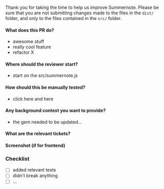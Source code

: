 Thank you for taking the time to help us improve Summernote. Please be sure that you are not submitting changes made to
the files in the `dist/` folder, and only to the files contained in the `src/` folder.

#### What does this PR do?

- awesome stuff
- really cool feature
- refactor X

#### Where should the reviewer start?

- start on the src/summernote.js

#### How should this be manually tested?

- click here and here

#### Any background context you want to provide?

- the gem needed to be updated...

#### What are the relevant tickets?

#### Screenshot (if for frontend)

### Checklist

- [ ] added relevant tests
- [ ] didn't break anything
- [ ] ...
